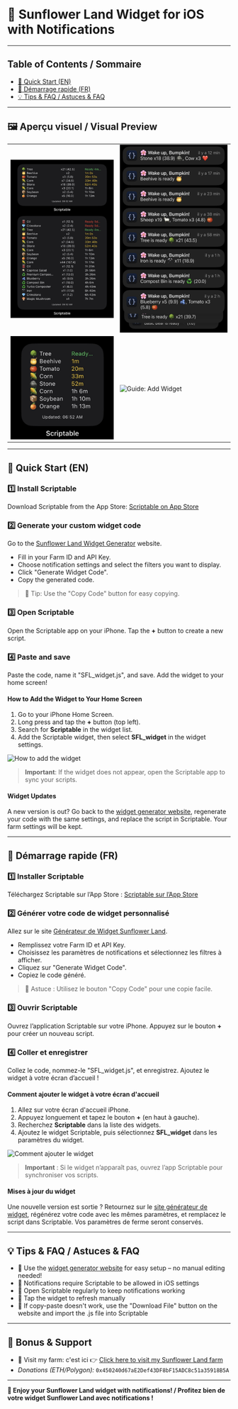 # 🌻 Sunflower Land Widget for iOS with Notifications

---

## Table of Contents / Sommaire

- [🌻 Quick Start (EN)](#quick-start-en)
- [🌻 Démarrage rapide (FR)](#demarrage-rapide-fr)
- [💡 Tips & FAQ / Astuces & FAQ](#tips--faq--astuces--faq)

---

## 🖼️ Aperçu visuel / Visual Preview

<table>
  <tr>
    <td><img src="IMG_9819.jpg" alt="Sunflower Land Widget - Screenshot 1" width="300" /></td>
    <td><img src="IMG_9836.jpg" alt="Sunflower Land Widget - Screenshot 3" width="300" /></td>
  </tr>
  <tr>
    <td><img src="IMG_9820.jpg" alt="Sunflower Land Widget - Screenshot 2" width="300" /></td>
    <td><img src="https://github.com/UsernameYann/Sunflower-Land-Widget-for-iOS/blob/main/guide_widget.gif?raw=true" alt="Guide: Add Widget" width="320" /></td>
  </tr>
</table>

---

## 🌻 Quick Start (EN)

### 1️⃣ Install Scriptable

Download Scriptable from the App Store: [Scriptable on App Store](https://apps.apple.com/app/scriptable/id1405459188)

### 2️⃣ Generate your custom widget code

Go to the [Sunflower Land Widget Generator](https://github.com/UsernameYann/Sunflower-Land-Widget-for-iOS/blob/main/guide.html) website.

- Fill in your Farm ID and API Key.
- Choose notification settings and select the filters you want to display.
- Click "Generate Widget Code".
- Copy the generated code.

> 📱 Tip: Use the "Copy Code" button for easy copying.

### 3️⃣ Open Scriptable

Open the Scriptable app on your iPhone. Tap the **+** button to create a new script.

### 4️⃣ Paste and save

Paste the code, name it "SFL_widget.js", and save. Add the widget to your home screen!

#### How to Add the Widget to Your Home Screen
1. Go to your iPhone Home Screen.
2. Long press and tap the **+** button (top left).
3. Search for **Scriptable** in the widget list.
4. Add the Scriptable widget, then select **SFL_widget** in the widget settings.

![How to add the widget](guide_widget.gif)

> **Important**: If the widget does not appear, open the Scriptable app to sync your scripts.

#### Widget Updates
A new version is out? Go back to the [widget generator website](https://github.com/UsernameYann/Sunflower-Land-Widget-for-iOS/blob/main/guide.html), regenerate your code with the same settings, and replace the script in Scriptable. Your farm settings will be kept.

---

## 🌻 Démarrage rapide (FR)

### 1️⃣ Installer Scriptable

Téléchargez Scriptable sur l’App Store : [Scriptable sur l’App Store](https://apps.apple.com/app/scriptable/id1405459188)

### 2️⃣ Générer votre code de widget personnalisé

Allez sur le site [Générateur de Widget Sunflower Land](https://github.com/UsernameYann/Sunflower-Land-Widget-for-iOS/blob/main/guide.html).

- Remplissez votre Farm ID et API Key.
- Choisissez les paramètres de notifications et sélectionnez les filtres à afficher.
- Cliquez sur "Generate Widget Code".
- Copiez le code généré.

> 📱 Astuce : Utilisez le bouton "Copy Code" pour une copie facile.

### 3️⃣ Ouvrir Scriptable

Ouvrez l’application Scriptable sur votre iPhone. Appuyez sur le bouton **+** pour créer un nouveau script.

### 4️⃣ Coller et enregistrer

Collez le code, nommez-le "SFL_widget.js", et enregistrez. Ajoutez le widget à votre écran d’accueil !

#### Comment ajouter le widget à votre écran d'accueil
1. Allez sur votre écran d'accueil iPhone.
2. Appuyez longuement et tapez le bouton **+** (en haut à gauche).
3. Recherchez **Scriptable** dans la liste des widgets.
4. Ajoutez le widget Scriptable, puis sélectionnez **SFL_widget** dans les paramètres du widget.

![Comment ajouter le widget](guide_widget.gif)

> **Important** : Si le widget n’apparaît pas, ouvrez l’app Scriptable pour synchroniser vos scripts.

#### Mises à jour du widget
Une nouvelle version est sortie ? Retournez sur le [site générateur de widget](https://github.com/UsernameYann/Sunflower-Land-Widget-for-iOS/blob/main/guide.html), régénérez votre code avec les mêmes paramètres, et remplacez le script dans Scriptable. Vos paramètres de ferme seront conservés.

---

## 💡 Tips & FAQ / Astuces & FAQ

- 🌻 Use the [widget generator website](https://github.com/UsernameYann/Sunflower-Land-Widget-for-iOS/blob/main/guide.html) for easy setup – no manual editing needed!
- 🔔 Notifications require Scriptable to be allowed in iOS settings
- 📲 Open Scriptable regularly to keep notifications working
- 🔄 Tap the widget to refresh manually
- 📱 If copy-paste doesn't work, use the "Download File" button on the website and import the .js file into Scriptable

---

## 🌻 Bonus & Support

- 👋 Visit my farm: c'est ici 👉 [Click here to visit my Sunflower Land farm](https://sunflower-land.com/play/#/visit/6826774918530594)
- _Donations (ETH/Polygon):_ `0x450240d67aE2Def43DF8bF15ADC8c51a35918B5A`

---

**🎉 Enjoy your Sunflower Land widget with notifications! / Profitez bien de votre widget Sunflower Land avec notifications !**

